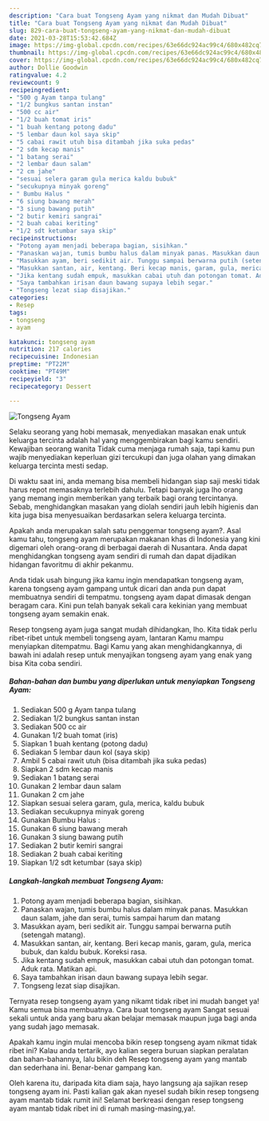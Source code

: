 ```yaml
---
description: "Cara buat Tongseng Ayam yang nikmat dan Mudah Dibuat"
title: "Cara buat Tongseng Ayam yang nikmat dan Mudah Dibuat"
slug: 829-cara-buat-tongseng-ayam-yang-nikmat-dan-mudah-dibuat
date: 2021-03-28T15:53:42.684Z
image: https://img-global.cpcdn.com/recipes/63e66dc924ac99c4/680x482cq70/tongseng-ayam-foto-resep-utama.jpg
thumbnail: https://img-global.cpcdn.com/recipes/63e66dc924ac99c4/680x482cq70/tongseng-ayam-foto-resep-utama.jpg
cover: https://img-global.cpcdn.com/recipes/63e66dc924ac99c4/680x482cq70/tongseng-ayam-foto-resep-utama.jpg
author: Dollie Goodwin
ratingvalue: 4.2
reviewcount: 9
recipeingredient:
- "500 g Ayam tanpa tulang"
- "1/2 bungkus santan instan"
- "500 cc air"
- "1/2 buah tomat iris"
- "1 buah kentang potong dadu"
- "5 lembar daun kol saya skip"
- "5 cabai rawit utuh bisa ditambah jika suka pedas"
- "2 sdm kecap manis"
- "1 batang serai"
- "2 lembar daun salam"
- "2 cm jahe"
- "sesuai selera garam gula merica kaldu bubuk"
- "secukupnya minyak goreng"
- " Bumbu Halus "
- "6 siung bawang merah"
- "3 siung bawang putih"
- "2 butir kemiri sangrai"
- "2 buah cabai keriting"
- "1/2 sdt ketumbar saya skip"
recipeinstructions:
- "Potong ayam menjadi beberapa bagian, sisihkan."
- "Panaskan wajan, tumis bumbu halus dalam minyak panas. Masukkan daun salam, jahe dan serai, tumis sampai harum dan matang"
- "Masukkan ayam, beri sedikit air. Tunggu sampai berwarna putih (setengah matang)."
- "Masukkan santan, air, kentang. Beri kecap manis, garam, gula, merica bubuk, dan kaldu bubuk. Koreksi rasa."
- "Jika kentang sudah empuk, masukkan cabai utuh dan potongan tomat. Aduk rata. Matikan api."
- "Saya tambahkan irisan daun bawang supaya lebih segar."
- "Tongseng lezat siap disajikan."
categories:
- Resep
tags:
- tongseng
- ayam

katakunci: tongseng ayam 
nutrition: 217 calories
recipecuisine: Indonesian
preptime: "PT22M"
cooktime: "PT49M"
recipeyield: "3"
recipecategory: Dessert

---
```



![Tongseng Ayam](https://img-global.cpcdn.com/recipes/63e66dc924ac99c4/680x482cq70/tongseng-ayam-foto-resep-utama.jpg)

Selaku seorang yang hobi memasak, menyediakan masakan enak untuk keluarga tercinta adalah hal yang menggembirakan bagi kamu sendiri. Kewajiban seorang  wanita Tidak cuma menjaga rumah saja, tapi kamu pun wajib menyediakan keperluan gizi tercukupi dan juga olahan yang dimakan keluarga tercinta mesti sedap.

Di waktu  saat ini, anda memang bisa membeli hidangan siap saji meski tidak harus repot memasaknya terlebih dahulu. Tetapi banyak juga lho orang yang memang ingin memberikan yang terbaik bagi orang tercintanya. Sebab, menghidangkan masakan yang diolah sendiri jauh lebih higienis dan kita juga bisa menyesuaikan berdasarkan selera keluarga tercinta. 



Apakah anda merupakan salah satu penggemar tongseng ayam?. Asal kamu tahu, tongseng ayam merupakan makanan khas di Indonesia yang kini digemari oleh orang-orang di berbagai daerah di Nusantara. Anda dapat menghidangkan tongseng ayam sendiri di rumah dan dapat dijadikan hidangan favoritmu di akhir pekanmu.

Anda tidak usah bingung jika kamu ingin mendapatkan tongseng ayam, karena tongseng ayam gampang untuk dicari dan anda pun dapat membuatnya sendiri di tempatmu. tongseng ayam dapat dimasak dengan beragam cara. Kini pun telah banyak sekali cara kekinian yang membuat tongseng ayam semakin enak.

Resep tongseng ayam juga sangat mudah dihidangkan, lho. Kita tidak perlu ribet-ribet untuk membeli tongseng ayam, lantaran Kamu mampu menyiapkan ditempatmu. Bagi Kamu yang akan menghidangkannya, di bawah ini adalah resep untuk menyajikan tongseng ayam yang enak yang bisa Kita coba sendiri.

<!--inarticleads1-->

##### Bahan-bahan dan bumbu yang diperlukan untuk menyiapkan Tongseng Ayam:

1. Sediakan 500 g Ayam tanpa tulang
1. Sediakan 1/2 bungkus santan instan
1. Sediakan 500 cc air
1. Gunakan 1/2 buah tomat (iris)
1. Siapkan 1 buah kentang (potong dadu)
1. Sediakan 5 lembar daun kol (saya skip)
1. Ambil 5 cabai rawit utuh (bisa ditambah jika suka pedas)
1. Siapkan 2 sdm kecap manis
1. Sediakan 1 batang serai
1. Gunakan 2 lembar daun salam
1. Gunakan 2 cm jahe
1. Siapkan sesuai selera garam, gula, merica, kaldu bubuk
1. Sediakan secukupnya minyak goreng
1. Gunakan  Bumbu Halus :
1. Gunakan 6 siung bawang merah
1. Gunakan 3 siung bawang putih
1. Sediakan 2 butir kemiri sangrai
1. Sediakan 2 buah cabai keriting
1. Siapkan 1/2 sdt ketumbar (saya skip)




<!--inarticleads2-->

##### Langkah-langkah membuat Tongseng Ayam:

1. Potong ayam menjadi beberapa bagian, sisihkan.
1. Panaskan wajan, tumis bumbu halus dalam minyak panas. Masukkan daun salam, jahe dan serai, tumis sampai harum dan matang
1. Masukkan ayam, beri sedikit air. Tunggu sampai berwarna putih (setengah matang).
1. Masukkan santan, air, kentang. Beri kecap manis, garam, gula, merica bubuk, dan kaldu bubuk. Koreksi rasa.
1. Jika kentang sudah empuk, masukkan cabai utuh dan potongan tomat. Aduk rata. Matikan api.
1. Saya tambahkan irisan daun bawang supaya lebih segar.
1. Tongseng lezat siap disajikan.




Ternyata resep tongseng ayam yang nikamt tidak ribet ini mudah banget ya! Kamu semua bisa membuatnya. Cara buat tongseng ayam Sangat sesuai sekali untuk anda yang baru akan belajar memasak maupun juga bagi anda yang sudah jago memasak.

Apakah kamu ingin mulai mencoba bikin resep tongseng ayam nikmat tidak ribet ini? Kalau anda tertarik, ayo kalian segera buruan siapkan peralatan dan bahan-bahannya, lalu bikin deh Resep tongseng ayam yang mantab dan sederhana ini. Benar-benar gampang kan. 

Oleh karena itu, daripada kita diam saja, hayo langsung aja sajikan resep tongseng ayam ini. Pasti kalian gak akan nyesel sudah bikin resep tongseng ayam mantab tidak rumit ini! Selamat berkreasi dengan resep tongseng ayam mantab tidak ribet ini di rumah masing-masing,ya!.

